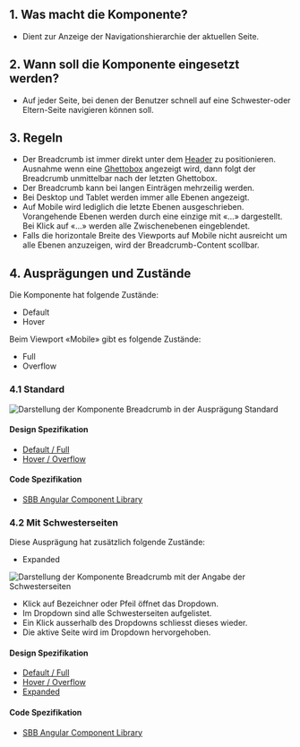 ## 1. Was macht die Komponente?
* Dient zur Anzeige der Navigationshierarchie der aktuellen Seite.

## 2. Wann soll die Komponente eingesetzt werden? 
* Auf jeder Seite, bei denen der Benutzer schnell auf eine Schwester-oder Eltern-Seite navigieren können soll.

## 3. Regeln
* Der Breadcrumb ist immer direkt unter dem [Header](https://digital.sbb.ch/de/modules/header) zu positionieren. Ausnahme wenn eine [Ghettobox](https://digital.sbb.ch/de/components/ghettobox) angezeigt wird, dann folgt der Breadcrumb unmittelbar nach der letzten Ghettobox.
* Der Breadcrumb kann bei langen Einträgen mehrzeilig werden.
* Bei Desktop und Tablet werden immer alle Ebenen angezeigt.
* Auf Mobile wird lediglich die letzte Ebenen ausgeschrieben. Vorangehende Ebenen werden durch eine einzige mit «...» dargestellt. Bei Klick auf «...» werden alle Zwischenebenen eingeblendet.
* Falls die horizontale Breite des Viewports auf Mobile nicht ausreicht um alle Ebenen anzuzeigen, wird der Breadcrumb-Content scollbar.

## 4. Ausprägungen und Zustände 
Die Komponente hat folgende Zustände:
* Default
* Hover

Beim Viewport «Mobile» gibt es folgende Zustände:
* Full
* Overflow

### 4.1 Standard
![Darstellung der Komponente Breadcrumb in der Ausprägung Standard](https://raw.githubusercontent.com/sbb-design-systems/sbb-design-system/master/website/components/breadcrumb/images/breadcrumb_default.png 'class: image')

#### Design Spezifikation
* [Default / Full](https://sbb.invisionapp.com/d/main#/console/15744722/328136674/inspect)
* [Hover / Overflow](https://sbb.invisionapp.com/d/main#/console/15744722/328136675/inspect)

#### Code Spezifikation
* [SBB Angular Component Library](https://sbb-angular.app.sbb.ch/latest/content/breadcrumb)

### 4.2 Mit Schwesterseiten
Diese Ausprägung hat zusätzlich folgende Zustände:
* Expanded

![Darstellung der Komponente Breadcrumb mit der Angabe der Schwesterseiten](https://raw.githubusercontent.com/sbb-design-systems/sbb-design-system/master/website/components/breadcrumb/images/breadcrumb_sibling.png 'class: image')
* Klick auf Bezeichner oder Pfeil öffnet das Dropdown.
* Im Dropdown sind alle Schwesterseiten aufgelistet.
* Ein Klick ausserhalb des Dropdowns schliesst dieses wieder.
* Die aktive Seite wird im Dropdown hervorgehoben.

#### Design Spezifikation
* [Default / Full](https://sbb.invisionapp.com/d/main#/console/15744722/328136676/inspect)
* [Hover / Overflow](https://sbb.invisionapp.com/d/main#/console/15744722/328136677/inspect)
* [Expanded](https://sbb.invisionapp.com/d/main#/console/15744722/328136678/inspect)

#### Code Spezifikation
* [SBB Angular Component Library](https://sbb-angular.app.sbb.ch/latest/content/breadcrumb)